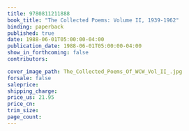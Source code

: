 ```yaml
---
title: 9780811211888
book_title: "The Collected Poems: Volume II, 1939-1962"
binding: paperback
published: true
date: 1988-06-01T05:00:00-04:00
publication_date: 1988-06-01T05:00:00-04:00
show_in_forthcoming: false
contributors:

cover_image_path: The_Collected_Poems_Of_WCW_Vol_II_.jpg
forsale: false
saleprice:
shipping_charge:
price_us: 21.95
price_cn:
trim_size:
page_count:
---
```


